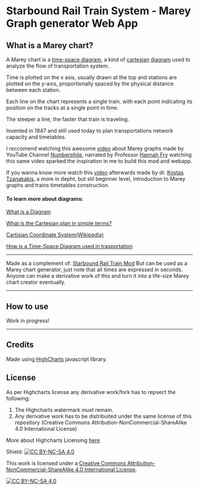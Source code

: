 # Starbound Rail Train System - Marey Graph generator Web App

## What is a Marey chart?
A Marey chart is a [time-space diagram](https://en.wikipedia.org/wiki/Time%E2%80%93distance_diagram), a kind of [cartesian](https://en.wikipedia.org/wiki/Cartesian_coordinate_system) [diagram](https://en.wikipedia.org/wiki/Diagram) used to analyze the flow of transportation system.

Time is plotted on the x asis, usually drawn at the top and stations are plotted on the y-axis, proportionally spaced by the physical distance between each station.

Each line on the chart represents a single train, with each point indicating its position on the tracks at a single point in time.

The steeper a line, the faster that train is traveling.


Invented in 1847 and still used today to plan transportations network capacity and timetables.


I reccomend watching this awesome [video](https://www.youtube.com/watch?v=NFLb1IPlY_k) about Marey graphs made by YouTube Channel [Numberphile](https://www.youtube.com/channel/UCoxcjq-8xIDTYp3uz647V5A), narrated by Professor [Hannah Fry](https://en.wikipedia.org/wiki/Hannah_Fry) watching this same video sparked the inspiration in me to build this mod and webapp.


If you wanna know more watch this [video](https://www.youtube.com/watch?v=EWVRqhypxEU) afterwards  made by dr. [Kostas Tzanakakis](https://www.researchgate.net/profile/Konstantinos-Tzanakakis), a more in depht, but stil beginner level, introduction to Marey graphs and trains timetables construction.

#### To learn more about diagrams:
[What is a Diagram](https://en.wikipedia.org/wiki/Diagram)

[What is the Cartesian plan in simple terms?](https://www.mathsisfun.com/data/cartesian-coordinates.html)

[Cartisian Coordinate System(Wikipedia)](https://en.wikipedia.org/wiki/Cartesian_coordinate_system)

[How is a Time-Space Diagram used in trasportation](https://en.wikipedia.org/wiki/Time%E2%80%93distance_diagram)

---

Made as a complement of: <a href="https://github.com/CondensedChaos/Starbound-Rail-Train">Starbound Rail Train Mod</a>
But can be used as a Marey chart generator, just note that all times are expressed in seconds.
Anyone can make a derivative work of this and turn it into a life-size Marey chart creator eventually.

---

## How to use

Work in progress!



---
## Credits

Made using [HighCharts](https://github.com/highcharts/highcharts) javascript library.

## License

As per Highcharts license any derivative work/fork has to repsect the following:
1) The Highcharts watermark must remain.
2) Any derivative work has to be distribuited under the same license of this repository (Creative Commons Attribution-NonCommercial-ShareAlike 4.0 International License)

More about Highcharts Licensing [here](https://www.highcharts.com/blog/download/)

Shield: [![CC BY-NC-SA 4.0][cc-by-nc-sa-shield]][cc-by-nc-sa]

This work is licensed under a
[Creative Commons Attribution-NonCommercial-ShareAlike 4.0 International License][cc-by-nc-sa].

[![CC BY-NC-SA 4.0][cc-by-nc-sa-image]][cc-by-nc-sa]

[cc-by-nc-sa]: http://creativecommons.org/licenses/by-nc-sa/4.0/
[cc-by-nc-sa-image]: https://licensebuttons.net/l/by-nc-sa/4.0/88x31.png
[cc-by-nc-sa-shield]: https://img.shields.io/badge/License-CC%20BY--NC--SA%204.0-lightgrey.svg
